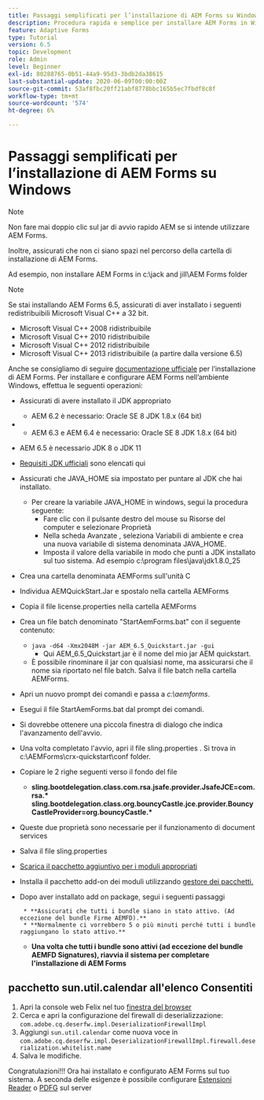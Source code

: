 ```yaml
---
title: Passaggi semplificati per l’installazione di AEM Forms su Windows
description: Procedura rapida e semplice per installare AEM Forms in Windows
feature: Adaptive Forms
type: Tutorial
version: 6.5
topic: Development
role: Admin
level: Beginner
exl-id: 80288765-0b51-44a9-95d3-3bdb2da38615
last-substantial-update: 2020-06-09T00:00:00Z
source-git-commit: 53af8fbc20ff21abf8778bbc165b5ec7fbdf8c8f
workflow-type: tm+mt
source-wordcount: '574'
ht-degree: 6%

---
```


# Passaggi semplificati per l’installazione di AEM Forms su Windows

>[!NOTE]
>
>Non fare mai doppio clic sul jar di avvio rapido AEM se si intende utilizzare AEM Forms.
>
>Inoltre, assicurati che non ci siano spazi nel percorso della cartella di installazione di AEM Forms.
>
>Ad esempio, non installare AEM Forms in c:\jack and jill\AEM Forms folder

>[!NOTE]
>
>Se stai installando AEM Forms 6.5, assicurati di aver installato i seguenti redistribuibili Microsoft Visual C++ a 32 bit.
>
>* Microsoft Visual C++ 2008 ridistribuibile
>* Microsoft Visual C++ 2010 ridistribuibile
>* Microsoft Visual C++ 2012 ridistribuibile
>* Microsoft Visual C++ 2013 ridistribuibile (a partire dalla versione 6.5)


Anche se consigliamo di seguire [documentazione ufficiale](https://helpx.adobe.com/it/experience-manager/6-3/forms/using/installing-configuring-aem-forms-osgi.html) per l’installazione di AEM Forms. Per installare e configurare AEM Forms nell’ambiente Windows, effettua le seguenti operazioni:

* Assicurati di avere installato il JDK appropriato
   * AEM 6.2 è necessario: Oracle SE 8 JDK 1.8.x (64 bit)
* 
   * AEM 6.3 e AEM 6.4 è necessario: Oracle SE 8 JDK 1.8.x (64 bit)
* AEM 6.5 è necessario JDK 8 o JDK 11
* [Requisiti JDK ufficiali](https://experienceleague.adobe.com/docs/experience-manager-65/deploying/introduction/technical-requirements.html?lang=it) sono elencati qui
* Assicurati che JAVA_HOME sia impostato per puntare al JDK che hai installato.
   * Per creare la variabile JAVA_HOME in windows, segui la procedura seguente:
      * Fare clic con il pulsante destro del mouse su Risorse del computer e selezionare Proprietà
      * Nella scheda Avanzate , seleziona Variabili di ambiente e crea una nuova variabile di sistema denominata JAVA_HOME.
      * Imposta il valore della variabile in modo che punti a JDK installato sul tuo sistema. Ad esempio c:\program files\java\jdk1.8.0_25

* Crea una cartella denominata AEMForms sull&#39;unità C
* Individua AEMQuickStart.Jar e spostalo nella cartella AEMForms
* Copia il file license.properties nella cartella AEMForms
* Crea un file batch denominato &quot;StartAemForms.bat&quot; con il seguente contenuto:
   * `java -d64 -Xmx2048M -jar AEM_6.5_Quickstart.jar -gui`
      * Qui AEM_6.5_Quickstart.jar è il nome del mio jar AEM quickstart.
   * È possibile rinominare il jar con qualsiasi nome, ma assicurarsi che il nome sia riportato nel file batch. Salva il file batch nella cartella AEMForms.

* Apri un nuovo prompt dei comandi e passa a _c:\aemforms_.

* Esegui il file StartAemForms.bat dal prompt dei comandi.

* Si dovrebbe ottenere una piccola finestra di dialogo che indica l&#39;avanzamento dell&#39;avvio.

* Una volta completato l&#39;avvio, apri il file sling.properties . Si trova in c:\AEMForms\crx-quickstart\conf folder.

* Copiare le 2 righe seguenti verso il fondo del file
   * **sling.bootdelegation.class.com.rsa.jsafe.provider.JsafeJCE=com.rsa.&#42;** **sling.bootdelegation.class.org.bouncyCastle.jce.provider.BouncyCastleProvider=org.bouncyCastle.&#42;**
* Queste due proprietà sono necessarie per il funzionamento di document services
* Salva il file sling.properties
* [Scarica il pacchetto aggiuntivo per i moduli appropriati](https://experienceleague.adobe.com/docs/experience-manager-release-information/aem-release-updates/forms-updates/aem-forms-releases.html?lang=it)
* Installa il pacchetto add-on dei moduli utilizzando [gestore dei pacchetti.](http://localhost:4502/crx/packmgr/index.jsp)
* Dopo aver installato add on package, segui i seguenti passaggi

       * **Assicurati che tutti i bundle siano in stato attivo. (Ad eccezione del bundle Firme AEMFD).**
       * **Normalmente ci vorrebbero 5 o più minuti perché tutti i bundle raggiungano lo stato attivo.**
   
   * **Una volta che tutti i bundle sono attivi (ad eccezione del bundle AEMFD Signatures), riavvia il sistema per completare l&#39;installazione di AEM Forms**

## pacchetto sun.util.calendar all&#39;elenco Consentiti

1. Apri la console web Felix nel tuo [finestra del browser](http://localhost:4502/system/console/configMgr)
2. Cerca e apri la configurazione del firewall di deserializzazione: `com.adobe.cq.deserfw.impl.DeserializationFirewallImpl`
3. Aggiungi `sun.util.calendar` come nuova voce in `com.adobe.cq.deserfw.impl.DeserializationFirewallImpl.firewall.deserialization.whitelist.name`
4. Salva le modifiche.

Congratulazioni!!! Ora hai installato e configurato AEM Forms sul tuo sistema.
A seconda delle esigenze è possibile configurare  [Estensioni Reader](https://experienceleague.adobe.com/docs/experience-manager-learn/forms/document-services/configuring-reader-extension-osgi.html) o [ PDFG](https://experienceleague.adobe.com/docs/experience-manager-65/forms/install-aem-forms/osgi-installation/install-configure-document-services.html) sul server
